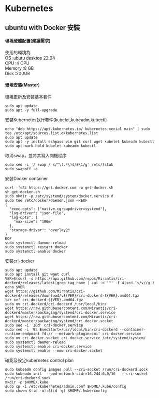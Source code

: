 # Kubernetes  

## ubuntu with Docker 安裝  

#### 環境硬體配置(建議需求)  
使用的環境為  
OS      :ubutu desktop 22.04  
CPU     :4 CPU  
Memory  :8 GB  
Disk    :200GB  

#### 環境安裝(Master)  

環境更新及安裝基本套件  
```
sudo apt update
sudo apt -y full-upgrade
```

安裝Kubernetes執行套件(kubelet,kubeadm,kubectl)  
```
echo "deb https://apt.kubernetes.io/ kubernetes-xenial main" | sudo tee /etc/apt/sources.list.d/kubernetes.list
sudo apt update
sudo apt -y install sshpass vim git curl wget kubelet kubeadm kubectl
sudo apt-mark hold kubelet kubeadm kubectl
```

取消swap，並將其寫入開機程序
```
sudo sed -i '/ swap / s/^\(.*\)$/#\1/g' /etc/fstab
sudo swapoff -a
```

安裝Docker container
```
curl -fsSL https://get.docker.com -o get-docker.sh
sh get-docker.sh
sudo mkdir -p /etc/systemd/system/docker.service.d
sudo tee /etc/docker/daemon.json <<EOF
{
  "exec-opts": ["native.cgroupdriver=systemd"],
  "log-driver": "json-file",
  "log-opts": {
    "max-size": "100m"
  },
  "storage-driver": "overlay2"
}
EOF
sudo systemctl daemon-reload
sudo systemctl restart docker
sudo systemctl enable docker
```

安裝cri-docker      
```
sudo apt update
sudo apt install git wget curl
VER=$(curl -s https://api.github.com/repos/Mirantis/cri-dockerd/releases/latest|grep tag_name | cut -d '"' -f 4|sed 's/v//g')
echo $VER
wget https://github.com/Mirantis/cri-dockerd/releases/download/v${VER}/cri-dockerd-${VER}.amd64.tgz
tar xvf cri-dockerd-${VER}.amd64.tgz
sudo mv cri-dockerd/cri-dockerd /usr/local/bin/
wget https://raw.githubusercontent.com/Mirantis/cri-dockerd/master/packaging/systemd/cri-docker.service
wget https://raw.githubusercontent.com/Mirantis/cri-dockerd/master/packaging/systemd/cri-docker.socket
sudo sed -i '10d' cri-docker.service
sudo sed -i '9a ExecStart=/usr/local/bin/cri-dockerd --container-runtime-endpoint fd:// --network-plugin=cni' cri-docker.service
sudo mv cri-docker.socket cri-docker.service /etc/systemd/system/
sudo systemctl daemon-reload
sudo systemctl enable cri-docker.service
sudo systemctl enable --now cri-docker.socket

```

確認及設定kubernetes control plan
```
sudo kubeadm config images pull --cri-socket /run/cri-dockerd.sock
sudo kubeadm init  --pod-network-cidr=10.244.0.0/16   --cri-socket /run/cri-dockerd.sock
mkdir -p $HOME/.kube
sudo cp -i /etc/kubernetes/admin.conf $HOME/.kube/config
sudo chown $(id -u):$(id -g) $HOME/.kube/config
```
